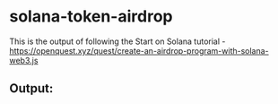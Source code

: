 # solana-token-airdrop

This is the output of following the Start on Solana tutorial - https://openquest.xyz/quest/create-an-airdrop-program-with-solana-web3.js

## Output:
